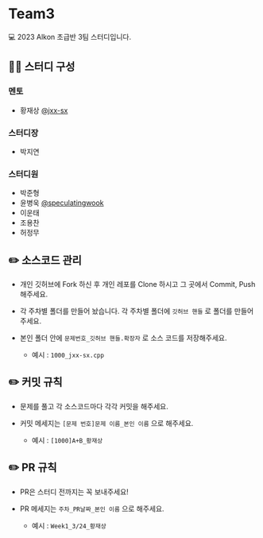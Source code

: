 # Team3

💻 2023 Alkon 초급반 3팀 스터디입니다.  

## 👨‍💻 스터디 구성  

### 멘토  

- 황재상 [@jxx-sx](https://github.com/jxx-sx)  

### 스터디장  

- 박지연  

### 스터디원  

- 박준형  
- 윤병욱 [@speculatingwook](https://github.com/speculatingwook)  
- 이운태  
- 조용찬  
- 허정무  

## ✏️ 소스코드 관리  

- 개인 깃허브에 Fork 하신 후 개인 레포를 Clone 하시고 그 곳에서 Commit, Push 해주세요.  

- 각 주차별 폴더를 만들어 놨습니다. 각 주차별 폴더에 `깃허브 핸들` 로 폴더를 만들어주세요.  

- 본인 폴더 안에 `문제번호_깃허브 핸들.확장자` 로 소스 코드를 저장해주세요.

  - 예시 : `1000_jxx-sx.cpp`  

## ✏️ 커밋 규칙  

- 문제를 풀고 각 소스코드마다 각각 커밋을 해주세요.  

- 커밋 메세지는 `[문제 번호]문제 이름_본인 이름` 으로 해주세요.  

  - 예시 : `[1000]A+B_황재상`  

## ✏️ PR 규칙  

- PR은 스터디 전까지는 꼭 보내주세요!  

- PR 메세지는 `주차_PR날짜_본인 이름` 으로 해주세요.

  - 예시 : `Week1_3/24_황재상`  

